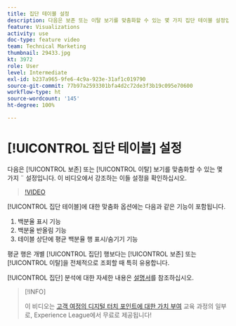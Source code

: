 ```yaml
---
title: 집단 테이블 설정
description: 다음은 보존 또는 이탈 보기를 맞춤화할 수 있는 몇 가지 집단 테이블 설정입니다. 이 비디오에서 강조하는 이들 설정을 확인하십시오.
feature: Visualizations
activity: use
doc-type: feature video
team: Technical Marketing
thumbnail: 29433.jpg
kt: 3972
role: User
level: Intermediate
exl-id: b237a965-9fe6-4c9a-923e-31af1c019790
source-git-commit: 77b97a2593301bfa4d2c72de3f3b19c095e70600
workflow-type: ht
source-wordcount: '145'
ht-degree: 100%

---
```


# [!UICONTROL 집단 테이블] 설정

다음은 [!UICONTROL 보존] 또는 [!UICONTROL 이탈] 보기를 맞춤화할 수 있는 몇 가지 ¨ 설정입니다. 이 비디오에서 강조하는 이들 설정을 확인하십시오.

>[!VIDEO](https://video.tv.adobe.com/v/29433/?quality=12)

[!UICONTROL 집단 테이블]에 대한 맞춤화 옵션에는 다음과 같은 기능이 포함됩니다.

1. 백분율 표시 기능
1. 백분율 반올림 기능
1. 테이블 상단에 평균 백분율 행 표시/숨기기 기능

평균 행은 개별 [!UICONTROL 집단] 행보다는 [!UICONTROL 보존] 또는 [!UICONTROL 이탈]을 전체적으로 조회할 때 특히 유용합니다.

[!UICONTROL 집단] 분석에 대한 자세한 내용은 [설명서](https://experienceleague.adobe.com/docs/analytics/analyze/analysis-workspace/visualizations/cohort-table/t-cohort.html?lang=ko)를 참조하십시오.

>[!INFO]
>
> 이 비디오는 [고객 여정의 디지털 터치 포인트에 대한 가치 부여](https://experienceleague.adobe.com/?recommended=Analytics-U-1-2020.2) 교육 과정의 일부로, Experience League에서 무료로 제공됩니다!